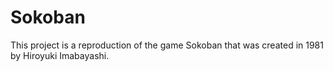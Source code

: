 # Sokoban

This project is a reproduction of the game Sokoban that was created in 1981 by Hiroyuki Imabayashi.
